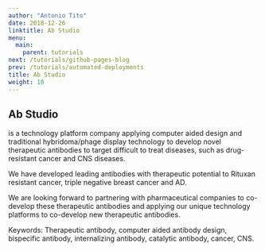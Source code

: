 ```yaml
---
author: "Antonio Tito"
date: 2018-12-26
linktitle: Ab Studio
menu:
  main:
    parent: tutorials
next: /tutorials/github-pages-blog
prev: /tutorials/automated-deployments
title: Ab Studio
weight: 10
---
```



## Ab Studio 

is a technology platform company applying computer aided  design and traditional hybridoma/phage display technology to develop  novel therapeutic antibodies to target difficult to treat diseases, such as drug-resistant cancer and CNS diseases. 

We have developed leading antibodies with therapeutic potential to Rituxan resistant cancer, triple negative breast cancer and AD. 

We are looking forward to partnering with pharmaceutical companies to co-develop these therapeutic antibodies and applying our unique technology platforms to co-develop new therapeutic antibodies.

Keywords: Therapeutic antibody, computer aided antibody design, bispecific antibody, internalizing antibody, catalytic antibody, cancer, CNS.

